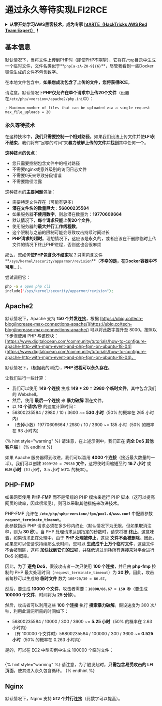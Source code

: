 # 通过永久等待实现LFI2RCE

<details>

<summary><strong>从零开始学习AWS黑客技术，成为专家</strong> <a href="https://training.hacktricks.xyz/courses/arte"><strong>htARTE（HackTricks AWS Red Team Expert）</strong></a><strong>！</strong></summary>

支持HackTricks的其他方式：

* 如果您想看到您的**公司在HackTricks中做广告**或**下载PDF格式的HackTricks**，请查看[**订阅计划**](https://github.com/sponsors/carlospolop)!
* 获取[**官方PEASS & HackTricks周边产品**](https://peass.creator-spring.com)
* 探索[**PEASS家族**](https://opensea.io/collection/the-peass-family)，我们的独家[**NFTs**](https://opensea.io/collection/the-peass-family)
* **加入** 💬 [**Discord群**](https://discord.gg/hRep4RUj7f) 或 [**电报群**](https://t.me/peass) 或 **关注**我们的**Twitter** 🐦 [**@carlospolopm**](https://twitter.com/hacktricks_live)**。**
* 通过向[**HackTricks**](https://github.com/carlospolop/hacktricks)和[**HackTricks Cloud**](https://github.com/carlospolop/hacktricks-cloud) github仓库提交PR来分享您的黑客技巧。

</details>

## 基本信息

默认情况下，当将文件上传到PHP时（即使PHP不期望），它将在`/tmp`目录中生成一个临时文件，文件名类似于**`php[a-zA-Z0-9]{6}`**，尽管我看到一些Docker镜像生成的文件不包含数字。

在本地文件包含中，**如果您成功包含了上传的文件，您将获得RCE**。

请注意，默认情况下**PHP仅允许在单个请求中上传20个文件**（设置在`/etc/php/<version>/apache2/php.ini`中）：
```
; Maximum number of files that can be uploaded via a single request
max_file_uploads = 20
```
### 永久等待技术

在这种技术中，**我们只需要控制一个相对路径**。如果我们设法上传文件并使**LFI永不结束**，我们将有“足够的时间”来**暴力破解上传的文件**并**找到**其中任何一个。

**这种技术的优点**：

- 您只需要控制包含文件中的相对路径
- 不需要nginx或意外级别的访问日志文件
- 不需要0天来导致分段错误
- 不需要路径泄露

这种技术的**主要问题**包括：

- 需要特定文件存在（可能有更多）
- **潜在文件名的数量巨大**：**56800235584**
- 如果服务器**不使用数字**，则总潜在数量为：**19770609664**
- 默认情况下，**每个请求只能上传20个文件**。
- 使用服务器的**最大并行工作线程数**。
- 这个限制与之前的限制可能会导致攻击持续时间过长
- **PHP请求的超时**。理想情况下，这应该是永久的，或者应该在不删除临时上传文件的情况下终止PHP进程，否则这也会很麻烦

那么，您如何**使PHP包含永不结束**呢？只需包含文件**`/sys/kernel/security/apparmor/revision`**（**不幸的是，在Docker容器中不可用...**）。

尝试调用它：
```bash
php -a # open php cli
include("/sys/kernel/security/apparmor/revision");
```
## Apache2

默认情况下，Apache 支持 **150 个并发连接**，根据 [https://ubiq.co/tech-blog/increase-max-connections-apache/](https://ubiq.co/tech-blog/increase-max-connections-apache/) 可以将此数字提升至 8000。按照以下步骤使用 PHP 与该模块：[https://www.digitalocean.com/community/tutorials/how-to-configure-apache-http-with-mpm-event-and-php-fpm-on-ubuntu-18-04](https://www.digitalocean.com/community/tutorials/how-to-configure-apache-http-with-mpm-event-and-php-fpm-on-ubuntu-18-04)。

默认情况下，（根据我的测试），**PHP 进程可以永久存在**。

让我们进行一些计算：

* 我们可以使用 **149 个连接** 生成 **149 \* 20 = 2980 个临时文件**，其中包含我们的 Webshell。
* 然后，使用 **最后一个连接** 来 **暴力破解** 潜在文件。
* 以 **10 个请求/秒** 的速度计算时间：
* 56800235584 / 2980 / 10 / 3600 \~= **530 小时**（50% 的概率在 265 小时内）
* （去掉小数）19770609664 / 2980 / 10 / 3600 \~= 185 小时（50% 的概率在 93 小时内）

{% hint style="warning" %}
请注意，在上述示例中，我们正在 **完全 DoS 其他客户端**！
{% endhint %}

如果 Apache 服务器得到改进，我们可以滥用 **4000 个连接**（接近最大数量的一半）。我们可以创建 `3999*20 = 79980` **文件**，这将使时间缩短至约 **19.7 小时** 或 **6.9 小时**（10 小时，3.5 小时 50% 的概率）。

## PHP-FMP

如果网页使用 **PHP-FMP** 而不是常规的 PHP 模块来运行 PHP 脚本（这可以提高网页的效率，因此很常见），则可以采取其他措施来改进技术。

PHP-FMP 允许在 **`/etc/php/<php-version>/fpm/pool.d/www.conf`** 中配置参数 **`request_terminate_timeout`**。\
此参数指示 PHP 请求必须在多少秒内终止（默认情况下为无限，但如果取消注释，则为 **30 秒**）。当 PHP 处理请求达到指定的秒数时，请求将被 **终止**。这意味着，如果请求正在处理中，由于 **PHP 处理被停止**，这些 **文件不会被删除**。因此，如果您可以使请求持续那么长时间，您可以 **生成成千上万个临时文件**，这些文件不会被删除，这将 **加快找到它们的过程**，并降低通过消耗所有连接来对平台进行 DoS 的概率。

因此，为了 **避免 DoS**，假设攻击者一次只使用 **100 个连接**，并且由 **php-fmp** 控制的 PHP 最大处理时间（`request_terminate_timeout`）为 **30 秒**。因此，攻击者每秒可以生成的 **临时文件** 数为 `100*20/30 = 66.67`。

然后，要生成 **10000 个文件**，攻击者需要：**`10000/66.67 = 150 秒`**（要生成 **100000 个文件**，时间将为 **25 分钟**）。

然后，攻击者可以利用这些 **100 个连接** 执行 **搜索暴力破解**。假设速度为 300 次/秒，利用此漏洞所需的时间如下：

* 56800235584 / 10000 / 300 / 3600 \~= **5.25 小时**（50% 的概率在 2.63 小时内）
* （有 100000 个文件时）56800235584 / 100000 / 300 / 3600 \~= **0.525 小时**（50% 的概率在 0.263 小时内）

是的，可以在 EC2 中型实例中生成 100000 个临时文件：

<figure><img src="../../.gitbook/assets/image (3) (1) (1) (3).png" alt=""><figcaption></figcaption></figure>

{% hint style="warning" %}
请注意，为了触发超时，**只需包含易受攻击的 LFI 页面**，使其进入永久包含循环。
{% endhint %}

## Nginx

默认情况下，Nginx 支持 **512 个并行连接**（此数字可以提高）。
